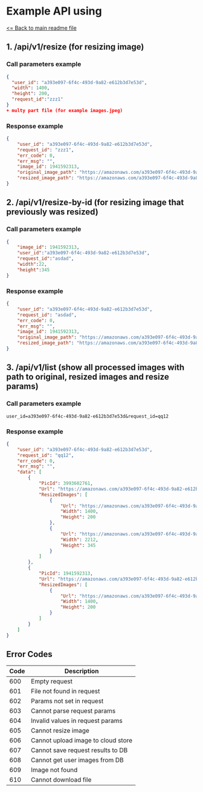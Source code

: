 # Example API using

[<= Back to main readme file](README.md)

## 1. /api/v1/resize (for resizing image)
 
### Call parameters example
```json
{
  "user_id": "a393e097-6f4c-493d-9a82-e612b3d7e53d", 
  "width": 1400, 
  "height": 200, 
  "request_id":"zzz1"
}
+ multy part file (for example images.jpeg)
```
### Response example
```json
{
    "user_id": "a393e097-6f4c-493d-9a82-e612b3d7e53d",
    "request_id": "zzz1",
    "err_code": 0,
    "err_msg": "",
    "image_id": 1941592313,
    "original_image_path": "https://amazonaws.com/a393e097-6f4c-493d-9a82-e612b3d7e53d/1941592313/images.jpeg",
    "resized_image_path": "https://amazonaws.com/a393e097-6f4c-493d-9a82-e612b3d7e53d/1941592313/images_1400x200.jpeg"
}
```
## 2. /api/v1/resize-by-id (for resizing image that previously was resized)

### Call parameters example
```json
{
	"image_id": 1941592313,
	"user_id":"a393e097-6f4c-493d-9a82-e612b3d7e53d",
	"request_id":"asdad",
	"width":22,
	"height":345
}
```
### Response example
```json
{
    "user_id": "a393e097-6f4c-493d-9a82-e612b3d7e53d",
    "request_id": "asdad",
    "err_code": 0,
    "err_msg": "",
    "image_id": 1941592313,
    "original_image_path": "https://amazonaws.com/a393e097-6f4c-493d-9a82-e612b3d7e53d/1941592313/images.jpeg",
    "resized_image_path": "https://amazonaws.com/a393e097-6f4c-493d-9a82-e612b3d7e53d/1941592313/images_22x345.jpeg"
}
```
## 3. /api/v1/list (show all processed images with path to original, resized images and resize params)

### Call parameters example
```text
user_id=a393e097-6f4c-493d-9a82-e612b3d7e53d&request_id=qq12
```
### Response example
```json
{
    "user_id": "a393e097-6f4c-493d-9a82-e612b3d7e53d",
    "request_id": "qq12",
    "err_code": 0,
    "err_msg": "",
    "data": [
        {
            "PicId": 3993602761,
            "Url": "https://amazonaws.com/a393e097-6f4c-493d-9a82-e612b3d7e53d/3993602761/ca760b70976b52578da88e06973af542.jpg",
            "ResizedImages": [
                {
                    "Url": "https://amazonaws.com/a393e097-6f4c-493d-9a82-e612b3d7e53d/3993602761/ca760b70976b52578da88e06973af542_1400x200.jpeg",
                    "Width": 1400,
                    "Height": 200
                },
                {
                    "Url": "https://amazonaws.com/a393e097-6f4c-493d-9a82-e612b3d7e53d/3993602761/ca760b70976b52578da88e06973af542_2212x345.jpeg",
                    "Width": 2212,
                    "Height": 345
                }
            ]
        },
        {
            "PicId": 1941592313,
            "Url": "https://amazonaws.com/a393e097-6f4c-493d-9a82-e612b3d7e53d/1941592313/images_resized_300_400.jpeg",
            "ResizedImages": [
                {
                    "Url": "https://amazonaws.com/a393e097-6f4c-493d-9a82-e612b3d7e53d/1941592313/images_resized_300_400_1400x200.jpeg",
                    "Width": 1400,
                    "Height": 200
                }
            ]
        }
    ]
}
```

## Error Codes
| Code| Description | 
| --- | --- |
| 600 | Empty request |
| 601 | File not found in request |
| 602 | Params not set in request |
| 603 | Cannot parse request params |
| 604 | Invalid values in request params |
| 605 | Cannot resize image |
| 606 | Cannot upload image to cloud store |
| 607 | Cannot save request results to DB |
| 608 | Cannot get user images from DB |
| 609 | Image not found |
| 610 | Cannot download file |
